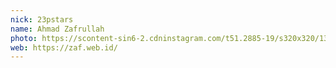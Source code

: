 ```yaml
---
nick: 23pstars
name: Ahmad Zafrullah
photo: https://scontent-sin6-2.cdninstagram.com/t51.2885-19/s320x320/13167388_590392077791800_440044328_a.jpg
web: https://zaf.web.id/
---
```

